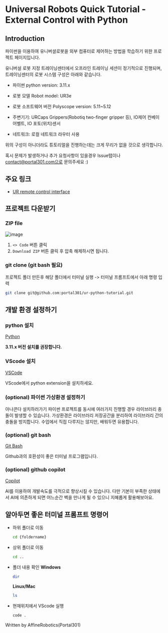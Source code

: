 # Universal Robots Quick Tutorial - External Control with Python

## Introduction

파이썬을 이용하여 유니버셜로봇을 외부 컴퓨터로 제어하는 방법을 학습하기 위한 프로젝트 페이지입니다.

유니버설 로봇 지정 트레이닝센터에서 오프라인 트레이닝 세션이 정기적으로 진행되며, 트레이닝센터의 로봇 시스템 구성은 아래와 같습니다.

- 파이썬 python version: 3.11.x 

- 로봇 모델 Robot model: UR3e

- 로봇 소프트웨어 버전 Polyscope version: 5.11~5.12

- 주변기기: URCaps Grippers(Robotiq two-finger gripper 등), IO제어 컨베이어벨트, IO 포토(위치)센서

- 네트워크: 로컬 네트워크 라우터 사용


위의 구성이 아니더라도 튜토리얼을 진행하는데는 크게 무리가 없을 것으로 생각합니다.

혹시 문제가 발생하거나 추가 요청사항이 있을경우 Issue탭이나 contact@portal301.com으로 문의주세요 :)

## 주요 링크

- [UR remote control interface](https://www.universal-robots.com/articles/ur/interface-communication/remote-control-via-tcpip/)

## 프로젝트 다운받기

### ZIP file
![image](https://github.com/portal301/ur-python-tutorial/assets/5483768/497e8648-c28d-4466-a996-2b2ac6f14623)

1. ```<> Code``` 버튼 클릭
2.  ```Download ZIP``` 버튼 클릭 후 압축 해제하시면 됩니다.

### git clone (git bash 필요)
프로젝트 폴더 만든후 해당 폴더에서 터미널 실행 -> 터미널 프롬프트에서 아래 명령 입력

```bash
git clone git@github.com:portal301/ur-python-tutorial.git
```

## 개발 환경 설정하기

### python 설치
  [Python](https://www.python.org/downloads/)
  
  **3.11.x 버전 설치를 권장합니다.**

### VScode 설치
   [VSCode](https://code.visualstudio.com/download)

VScode에서 python extension을 설치하세요.

### (optional) 파이썬 가상환경 설정하기
  아나콘다 설치하러가기
파이썬 프로젝트를 동시에 여러가지 진행할 경우 라이브러리 충돌이 발생할 수 있습니다. 가상환경은 라이브러리 저장공간을 분리하여 라이브러리 간의 충돌을 방지합니다.
수업에서 직접 다루지는 않지만, 배워두면 유용합니다.

### (optional) git bash

  [Git Bash](https://git-scm.com/)

  Github과의 호환성이 좋은 터미널 프로그램입니다.

### (optional) github copilot

  [Copilot](https://code.visualstudio.com/docs/copilot/overview)

  AI를 이용하여 개발속도를 극적으로 향상시킬 수 있습니다. 다만 기본이 부족한 상태에서 AI에 의존하게 되면 어느순간 벽을 만나게 될 수 있으니 지혜롭게 활용해보아요.

## 알아두면 좋은 터미널 프롬프트 명령어

- 하위 폴더로 이동
  ```bash
  cd {foldername}
  ```
- 상위 폴더로 이동
  ```bash
  cd .. 
  ```
- 폴더 내용 확인
  **Windows**
  ```bash
  dir
  ```
  
  **Linux/Mac**
  ```bash
  ls
  ```
- 현재위치에서 VScode 실행
  ```bash
  code .
  ```
Written by AffineRobotics(Portal301)
